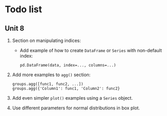 # Todo list


## Unit 8

1.  Section on manipulating indices:
    
    -   Add example of how to create `DataFrame` or `Series`
        with non-default index:
        
            pd.DataFrame(data, index=..., columns=...)

2.  Add more examples to `agg()` section:

        groups.agg([func1, func2, ...])
        groups.agg({'Column1': func1, 'Column2': func2}

3.  Add even simpler `plot()` examples using a `Series` object.
4.  Use different parameters for normal distributions in box plot.
